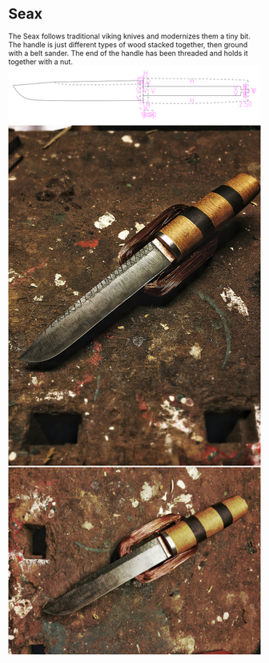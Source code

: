 # Seax
The Seax follows traditional viking knives and modernizes them a tiny bit. The handle is just different types of wood stacked together, then ground with a belt sander. The end of the handle has been threaded and holds it together with a nut.
![](seax.svg)
![preview](gallery_2.png)
![preview](gallery_1.png)
